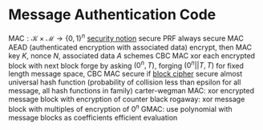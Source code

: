 # Message Authentication Code
$\mathrm{MAC} : \mathcal{K} \times \mathcal{M} \to \{0, 1\}^n$
	[security notion](security-notion.md)
	secure PRF always secure MAC
	AEAD (authenticated encryption with associated data)
		encrypt, then MAC
		key $K$, nonce $N$, associated data $A$
schemes
	CBC MAC
		xor each encrypted block with next block
		forge by asking $(0^n, T)$, forging $(0^n||T, T)$
		for fixed length message space, CBC MAC secure if [block cipher](pseudorandom-permutation.md) secure
		almost universal hash function (probability of collision less than epsilon for all message, all hash functions in family)
	carter-wegman MAC: xor encrypted message block with encryption of counter
	black rogaway: xor message block with multiples of encryption of $0^n$
	GMAC: use polynomial with message blocks as coefficients
		efficient evaluation